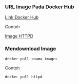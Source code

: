 ### URL Image Pada Docker Hub

[Link Docker Hub](https://hub.docker.com/)

Contoh

[Image HTTPD](https://hub.docker.com/_/httpd)

### Mendownload Image

```bash
docker pull <nama_image>
```

Contoh

```bash
docker pull httpd
```
